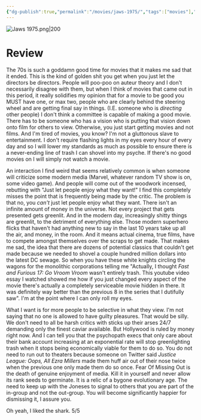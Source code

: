 ```yaml
---
{"dg-publish":true,"permalink":"/movies/jaws-1975/","tags":["movies"],"created":"2024-03-21","updated":"2025-03-13"}
---
```



![Jaws 1975.png|200](/img/user/_sys/Attachments/Jaws%201975.png)

# Review

The 70s is such a goddamn good time for movies that it makes me sad that it ended. This is the kind of golden shit you get when you just let the directors be directors. People will poo-poo on auteur theory and I don't necessarily disagree with them, but when I think of movies that came out in this period, it really solidifies my opinion that for a movie to be good you MUST have one, or max two, people  who are clearly behind the steering wheel and are getting final say in things. (I.E. someone who is *directing* other people) I don't think a committee is capable of making a good movie. There has to be someone who has a vision who is putting that vision down onto film for others to view. Otherwise, you just start getting movies and not films. And I'm tired of movies, you know? I'm not a gluttonous slave to entertainment. I don't require flashing lights in my eyes every hour of every day and so I will lower my standards as much as possible to ensure there is a never-ending line of trash I can shovel into my psyche.  If there's no good movies on I will simply not watch a movie.

An interaction I find weird that seems relatively common is when someone will criticize some modern media (Marvel, whatever random TV show is on, some video game). And people will come out of the woodwork incensed, rebutting with "Just let people enjoy what they want!" I find this completely misses the point that is frequently being made by the critic. The problem is that no, you *can't* just let people enjoy what they want. There isn't an infinite amount of money in the universe. Not every project that gets presented gets greenlit. And in the modern day, increasingly shitty things are greenlit, to the detriment of everything else. Those modern superhero flicks that haven't had anything new to say in the last 10 years take up all the air, and money, in the room. And it means actual cinema, true films, have to compete amongst themselves over the scraps to get made. That makes me sad, the idea that there are dozens of potential classics that couldn't get made because we needed to shovel a couple hundred million dollars into the latest DC sewage. So when you have these white knights circling the wagons for the monolithic corporations telling me "Actually, I thought *Fast and Furious 17: Go Vroom Vroom* wasn't entirely trash. This youtube video essay I watched showed me how if you just changed every aspect of the movie there's actually a completely serviceable movie hidden in there. It was definitely way better than the previous 8 in the series that I dutifully saw". I'm at the point where I can only roll my eyes.

What I want is for more people to be selective in what they view. I'm not saying that no one is allowed to have guilty pleasures. That would be silly. We don't need to all be harsh critics with sticks up their arses 24/7 demanding only the finest caviar available. But Hollywood is ruled by money right now. And I can tell you that the psychopath execs that only care about their bank account increasing at an exponential rate will stop greenlighting trash when it stops being economically viable for them to do so. You do not need to run out to theaters because someone on Twitter said *Justice League: Oops, All Ezra Millers* made them huff air out of their nose twice when the previous one only made them do so once. Fear Of Missing Out is the death of genuine enjoyment of media. Kill it in yourself and never allow its rank seeds to germinate. It is a relic of a bygone evolutionary age. The need to keep up with the Joneses to signal to others that you are part of the in-group and not the out-group. You will become significantly happier for dismissing it, I assure you.

Oh yeah, I liked the shark. 5/5
